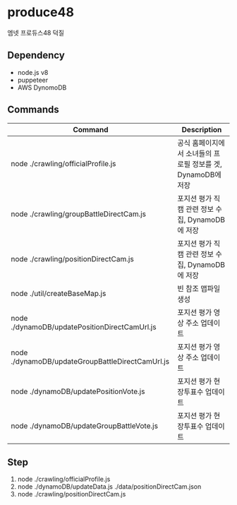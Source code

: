 # produce48

엠넷 프로듀스48 덕질

## Dependency

- node.js v8
- puppeteer
- AWS DynomoDB

## Commands

| Command | Description |
| --- | --- |
| node ./crawling/officialProfile.js | 공식 홈페이지에서 소녀들의 프로필 정보를 겟, DynamoDB에 저장 |
| node ./crawling/groupBattleDirectCam.js | 포지션 평가 직캠 관련 정보 수집, DynamoDB에 저장 |
| node ./crawling/positionDirectCam.js | 포지션 평가 직캠 관련 정보 수집, DynamoDB에 저장 |
| node ./util/createBaseMap.js | 빈 참조 맵파일 생성 |
| node ./dynamoDB/updatePositionDirectCamUrl.js | 포지션 평가 영상 주소 업데이트 |
| node ./dynamoDB/updateGroupBattleDirectCamUrl.js | 포지션 평가 영상 주소 업데이트 |
| node ./dynamoDB/updatePositionVote.js | 포지션 평가 현장투표수 업데이트 |
| node ./dynamoDB/updateGroupBattleVote.js | 포지션 평가 현장투표수 업데이트 |

## Step

1. node ./crawling/officialProfile.js
2. node ./dynamoDB/updateData.js ./data/positionDirectCam.json
3. node ./crawling/positionDirectCam.js